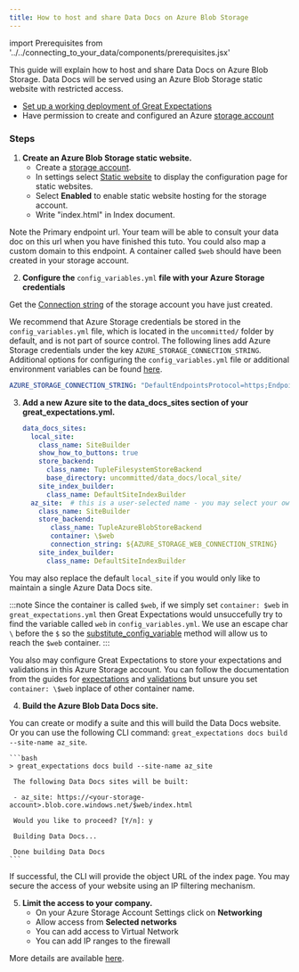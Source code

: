 ```yaml
---
title: How to host and share Data Docs on Azure Blob Storage
---
```

import Prerequisites from '../../connecting_to_your_data/components/prerequisites.jsx'

This guide will explain how to host and share Data Docs on Azure Blob Storage. 
Data Docs will be served using an Azure Blob Storage static website with restricted access.

<Prerequisites>

- [Set up a working deployment of Great Expectations](../../../tutorials/getting_started/intro.md)
- Have permission to create and configured an Azure [storage account](https://docs.microsoft.com/en-us/azure/storage)

</Prerequisites>
    
   
<h3>Steps</h3>


1. **Create an Azure Blob Storage static website.**
    - Create a [storage account](https://docs.microsoft.com/en-us/azure/storage).
    - In settings select [Static website](https://docs.microsoft.com/en-us/azure/storage/blobs/storage-blob-static-website-host) to display the configuration page for static websites.
    - Select **Enabled** to enable static website hosting for the storage account.
    - Write "index.html" in Index document.
  
  Note the Primary endpoint url. Your team will be able to consult your data doc on this url when you have finished this tuto. You could also map a custom domain to this endpoint.
  A container called ``$web`` should have been created in your storage account.


2. **Configure the** ``config_variables.yml`` **file with your Azure Storage credentials**

  Get the [Connection string](https://docs.microsoft.com/en-us/azure/storage/common/storage-account-keys-manage?tabs=azure-portal) of the storage account you have just created.

  We recommend that Azure Storage credentials be stored in the  ``config_variables.yml`` file, which is located in the ``uncommitted/`` folder by default, and is not part of source control. The following lines add Azure Storage credentials under the key ``AZURE_STORAGE_CONNECTION_STRING``. Additional options for configuring the ``config_variables.yml`` file or additional environment variables can be found [here](../../setup/configuring_data_contexts/how_to_configure_credentials_using_a_yaml_file_or_environment_variables.md).
  
  ```yaml
 AZURE_STORAGE_CONNECTION_STRING: "DefaultEndpointsProtocol=https;EndpointSuffix=core.windows.net;AccountName=<YOUR-STORAGE-ACCOUNT-NAME>;AccountKey=<YOUR-STORAGE-ACCOUNT-KEY==>"
  ```
   

3. **Add a new Azure site to the data_docs_sites section of your great_expectations.yml.**
  
    ```yaml
    data_docs_sites:
      local_site:
        class_name: SiteBuilder
        show_how_to_buttons: true
        store_backend:
          class_name: TupleFilesystemStoreBackend
          base_directory: uncommitted/data_docs/local_site/
        site_index_builder:
          class_name: DefaultSiteIndexBuilder
      az_site:  # this is a user-selected name - you may select your own
        class_name: SiteBuilder
        store_backend:
           class_name: TupleAzureBlobStoreBackend
           container: \$web
           connection_string: ${AZURE_STORAGE_WEB_CONNECTION_STRING}
        site_index_builder:
          class_name: DefaultSiteIndexBuilder
    ```

  You may also replace the default ``local_site`` if you would only like to maintain a single Azure Data Docs site.

  :::note
     Since the container is called ``$web``, if we simply set ``container: $web`` in ``great_expectations.yml`` then Great Expectations would unsuccefully try to find the variable called ``web`` in ``config_variables.yml``. 
     We use an escape char ``\`` before the ``$`` so the [substitute_config_variable](https://docs.greatexpectations.io/en/latest/autoapi/great_expectations/data_context/util/index.html?highlight=substitute_config_variable#great_expectations.data_context.util.substitute_config_variable) method will allow us to reach the ``$web`` container.
  :::
  
  You also may configure Great Expectations to store your expectations and validations in this Azure Storage account.
  You can follow the documentation from the guides for [expectations](../../setup/configuring_metadata_stores/how_to_configure_an_expectation_store_in_azure_blob_storage.md) and [validations](../../setup/configuring_metadata_stores/how_to_configure_a_validation_result_store_in_azure_blob_storage.md) but unsure you set ``container: \$web`` inplace of other container name.


4. **Build the Azure Blob Data Docs site.**

  You can create or modify a suite and this will build the Data Docs website.
  Or you can use the following CLI command: ``great_expectations docs build --site-name az_site``.

    ```bash
    > great_expectations docs build --site-name az_site

     The following Data Docs sites will be built:

     - az_site: https://<your-storage-account>.blob.core.windows.net/$web/index.html

     Would you like to proceed? [Y/n]: y

     Building Data Docs...

     Done building Data Docs
    ```

  If successful, the CLI will provide the object URL of the index page. 
  You may secure the access of your website using an IP filtering mechanism.


5. **Limit the access to your company.**
    - On your Azure Storage Account Settings click on **Networking**
    - Allow access from **Selected networks**
    - You can add access to Virtual Network
    - You can add IP ranges to the firewall 
  
  More details are available [here](https://docs.microsoft.com/en-us/azure/storage/common/storage-network-security?tabs=azure-portal).
